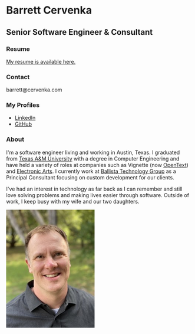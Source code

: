 # Barrett Cervenka
## Senior Software Engineer & Consultant

### Resume
[My resume is available here.](barrettcervenka.pdf)

### Contact
&#98;&#97;&#114;&#114;&#101;&#116;&#116;&#64;&#99;&#101;&#114;&#118;&#101;&#110;&#107;&#97;&#46;&#99;&#111;&#109;


### My Profiles
* [LinkedIn](https://www.linkedin.com/in/barrettcervenka)
* [GitHub](https://github.com/barrettc)


### About
I'm a software engineer living and working in Austin, Texas. I graduated from [Texas A&M University](http://www.tamu.edu) with a degree in Computer Engineering and have held a variety of roles at companies such as Vignette (now [OpenText](http://www.opentext.com)) and [Electronic Arts](http://www.ea.com). I currently work at [Ballista Technology Group](https://www.ballista.com) as a Principal Consultant focusing on custom development for our clients.

I've had an interest in technology as far back as I can remember and still love solving problems and making lives easier through software. Outside of work, I keep busy with my wife and our two daughters.

![profile](barrett.jpg)
